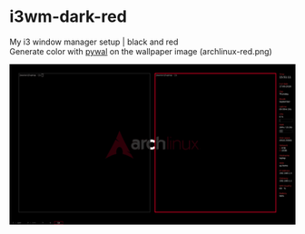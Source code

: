 # i3wm-dark-red
My i3 window manager setup | black and red   
Generate color with [pywal](https://github.com/dylanaraps/pywal) on the wallpaper image (archlinux-red.png)
   
![scrot](scrot.png)
